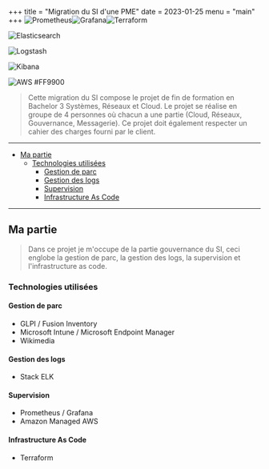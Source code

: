 +++
title = "Migration du SI d'une PME"
date = 2023-01-25
menu = "main"
+++
![Prometheus](https://img.shields.io/badge/Prometheus-E6522C?style=for-the-badge&logo=Prometheus&logoColor=white)![Grafana](https://img.shields.io/badge/grafana-%23F46800.svg?style=for-the-badge&logo=grafana&logoColor=white)![Terraform](https://img.shields.io/badge/terraform-%235835CC.svg?style=for-the-badge&logo=terraform&logoColor=white)



![Elasticsearch](https://img.shields.io/badge/elastic%20search-005571.svg?style=for-the-badge&logo=elasticsearch&logoColor=white)

![Logstash](https://img.shields.io/badge/logstach-005571.svg?style=for-the-badge&logo=logstash&logoColor=white)

![Kibana](https://img.shields.io/badge/kibana-005571.svg?style=for-the-badge&logo=kibana&logoColor=white)


![AWS](https://img.shields.io/badge/aws-FF9900.svg?style=for-the-badge&logo=amazonaws&logoColor=white)
#FF9900

>Cette migration du SI compose le projet de fin de formation en Bachelor 3 Systèmes, Réseaux et Cloud. Le projet se réalise en groupe de 4 personnes où chacun a une partie (Cloud, Réseaux, Gouvernance, Messagerie). Ce projet doit également respecter un cahier des charges fourni par le client.

<!--more-->
---

- [Ma partie](#ma-partie)
  - [Technologies utilisées](#technologies-utilisées)
    - [Gestion de parc](#gestion-de-parc)
    - [Gestion des logs](#gestion-des-logs)
    - [Supervision](#supervision)
    - [Infrastructure As Code](#infrastructure-as-code)

---

## Ma partie

>Dans ce projet je m'occupe de la partie gouvernance du SI, ceci englobe la gestion de parc, la gestion des logs, la supervision et l'infrastructure as code.

### Technologies utilisées

#### Gestion de parc

- GLPI / Fusion Inventory
- Microsoft Intune / Microsoft Endpoint Manager
- Wikimedia

#### Gestion des logs

- Stack ELK

#### Supervision

- Prometheus / Grafana
- Amazon Managed AWS

#### Infrastructure As Code

- Terraform
